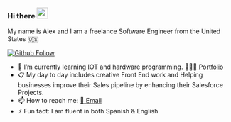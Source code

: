 
### Hi there <img src="https://media.giphy.com/media/hvRJCLFzcasrR4ia7z/giphy.gif" width="25px">

My name is Alex and I am a freelance Software Engineer from the United States 🇺🇸

<!-- Place this tag where you want the button to render. -->
[![Github Follow](https://img.shields.io/github/followers/asantoss?style=social)](https://github.com/asantoss)

<!--
**asantoss/asantoss** is a ✨ _special_ ✨ repository because its `README.md` (this file) appears on your GitHub profile.

Here are some ideas to get you started:
-->

- 🌱 I’m currently learning IOT and hardware programming. [🧑🏽‍💻 Portfolio](https://alexsantos.dev)
-  📋 My day to day includes creative Front End work and Helping businesses improve their Sales pipeline by enhancing their Salesforce Projects.
- 📫 How to reach me: [📧 Email](mailto:asantos@lightningleap.us)
- ⚡ Fun fact: I am fluent in both Spanish & English

